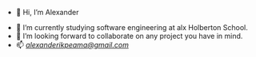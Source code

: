 - 👋 Hi, I’m Alexander
<!--- - 👀 I’m interested in ... --->
- 🌱 I’m currently studying software engineering at alx Holberton School.
- 💞️ I’m looking forward to collaborate on any project you have in mind.
- 📫  *alexanderikpeama@gmail.com*

<!---
alexUd01/alexUd01 is a ✨ special ✨ repository because its `README.md` (this file) appears on your GitHub profile.
You can click the Preview link to take a look at your changes.
--->
